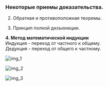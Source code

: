 ### Некоторые приемы доказательства.  
2. Обратная и противоположная теоремы.

3. Принцип полной дизъюнкции.

**4. Метод математической индукции**  
Индукция - переход от частного к общему.  
Дедукция - переход от общего к частному.  

![img_1](https://user-images.githubusercontent.com/35499834/46968577-d79e4f80-d0b3-11e8-8cdf-7e3babf21aa7.png)

![img_2](https://user-images.githubusercontent.com/35499834/46968665-146a4680-d0b4-11e8-88fc-fbaef33da31f.png)

![img_3](https://user-images.githubusercontent.com/35499834/46968710-3ebc0400-d0b4-11e8-9e75-eda0b3eb59a9.png)

